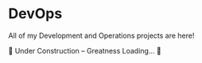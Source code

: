 # DevOps
All of my Development and Operations projects are here!

🚧 Under Construction – Greatness Loading... 🚀
